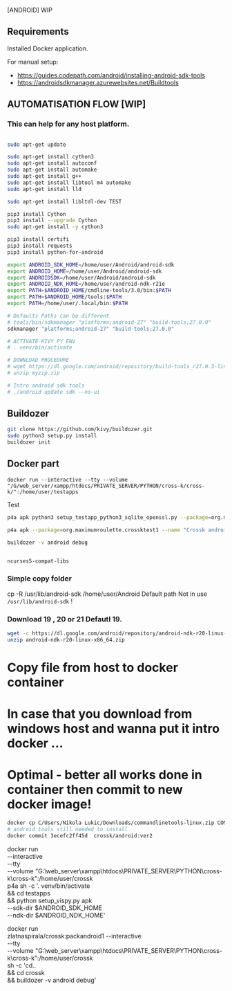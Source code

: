 
[ANDROID] WIP

## Requirements

  Installed Docker application.

  For manual setup:
   - https://guides.codepath.com/android/installing-android-sdk-tools
   - https://androidsdkmanager.azurewebsites.net/Buildtools


## AUTOMATISATION FLOW [WIP]
### This can help for any host platform.
```bash

sudo apt-get update

sudo apt-get install cython3
sudo apt-get install autoconf
sudo apt-get install automake
sudo apt-get install g++
sudo apt-get install libtool m4 automake
sudo apt-get install lld

sudo apt-get install libltdl-dev TEST

pip3 install Cython
pip3 install --upgrade Cython
sudo apt-get install -y cython3

pip3 install certifi
pip3 install requests
pip3 install python-for-android

export ANDROID_SDK_HOME=/home/user/Android/android-sdk
export ANDROID_HOME=/home/user/Android/android-sdk
export ANDROIDSDK=/home/user/Android/android-sdk
export ANDROID_NDK_HOME=/home/user/android-ndk-r21e
export PATH=$ANDROID_HOME/cmdline-tools/3.0/bin:$PATH
export PATH=$ANDROID_HOME/tools:$PATH
export PATH=/home/user/.local/bin:$PATH

# Defaults Paths can be different
# tools/bin/sdkmanager "platforms;android-27" "build-tools;27.0.0"
sdkmanager "platforms;android-27" "build-tools;27.0.0"

# ACTIVATE KIVY PY ENV
# . venv/bin/activate

# DOWNLOAD PROCEDURE
# wget https://dl.google.com/android/repository/build-tools_r27.0.3-linux.zip
# unzip myzip.zip

# Intro android sdk tools
# ./android update sdk --no-ui
```

## Buildozer

```bash
git clone https://github.com/kivy/buildozer.git
sudo python3 setup.py install
buildozer init
```

## Docker part
```
docker run --interactive --tty --volume "/G/web_server/xampp/htdocs/PRIVATE_SERVER/PYTHON/cross-k/cross-k/":/home/user/testapps
```

Test
```bash
p4a apk python3 setup_testapp_python3_sqlite_openssl.py --package=org.maximumroulette.crossktest1 --name "Crossk android application" --version 0.1 --bootstrap=sdl2 --requirements=python3,kivy --sdk-dir=$ANDROID_SDK_HOME

p4a apk --package=org.maximumroulette.crossktest1 --name "Crossk android application" --version 0.1 --bootstrap=sdl2 --requirements=python3,kivy --sdk-dir=$ANDROID_SDK_HOME

buildozer -v android debug


ncurses5-compat-libs

```


### Simple copy folder

cp -R /usr/lib/android-sdk /home/user/Android
Default path Not in use `/usr/lib/android-sdk` !


### Download 19 , 20 or 21 Defautl 19.

```bash
wget -c https://dl.google.com/android/repository/android-ndk-r20-linux-x86_64.zip 
unzip android-ndk-r20-linux-x86_64.zip
```

# Copy file from host to docker container
# In case that you download from windows host and wanna put it intro docker ...
# Optimal - better all works done in container then commit to new docker image!

```bash
docker cp C/Users/Nikola Lukic/Downloads/commandlinetools-linux.zip CONTAINER_ID:/usr/lib/android-sdk
# android tools still needed to install
docker commit 3ecefc2ff45d  crossk/android:ver2
```


docker run \
    --interactive \
    --tty \
    --volume "G:\web_server\xampp\htdocs\PRIVATE_SERVER\PYTHON\cross-k\cross-k\":/home/user/crossk \
    p4a sh -c
        '. venv/bin/activate \
        && cd testapps \
        && python setup_vispy.py apk \
        --sdk-dir $ANDROID_SDK_HOME \
        --ndk-dir $ANDROID_NDK_HOME'




docker run \
     zlatnaspirala/crossk:packandroid1
    --interactive \
    --tty \
    --volume "G:\web_server\xampp\htdocs\PRIVATE_SERVER\PYTHON\cross-k\cross-k\":/home/user/crossk \
    sh -c
        'cd.. \
        && cd crossk \
        && buildozer -v android debug'



